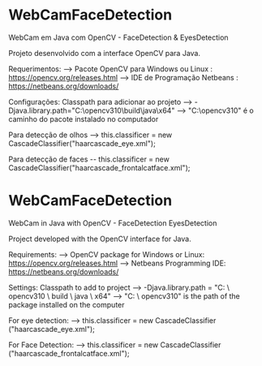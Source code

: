 # WebCamFaceDetection
WebCam em Java com OpenCV - FaceDetection &amp; EyesDetection

Projeto desenvolvido com a interface OpenCV para Java.

Requerimentos:
--> Pacote OpenCV para Windows ou Linux : https://opencv.org/releases.html
--> IDE de Programação Netbeans : https://netbeans.org/downloads/

Configurações:
Classpath para adicionar ao projeto
--> -Djava.library.path="C:\opencv310\build\java\x64"
--> "C:\opencv310" é o caminho do pacote instalado no computador

Para detecção de olhos
--> this.classificer = new CascadeClassifier("haarcascade_eye.xml");

Para detecção de faces
-- this.classificer = new CascadeClassifier("haarcascade_frontalcatface.xml");


# WebCamFaceDetection
WebCam in Java with OpenCV - FaceDetection EyesDetection

Project developed with the OpenCV interface for Java.

Requirements:
--> OpenCV package for Windows or Linux: https://opencv.org/releases.html
--> Netbeans Programming IDE: https://netbeans.org/downloads/

Settings:
Classpath to add to project
--> -Djava.library.path = "C: \ opencv310 \ build \ java \ x64"
--> "C: \ opencv310" is the path of the package installed on the computer

For eye detection:
--> this.classificer = new CascadeClassifier ("haarcascade_eye.xml");

For Face Detection:
--> this.classificer = new CascadeClassifier ("haarcascade_frontalcatface.xml");
